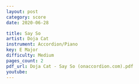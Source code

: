 ```yaml
---
layout: post
category: score
date: 2020-06-28

title: Say So
artist: Doja Cat
instrument: Accordion/Piano
key: E Major
difficulty: Medium
pages_count: 2
pdf_url: Doja Cat - Say So (onaccordion.com).pdf
youtube:
---
```

